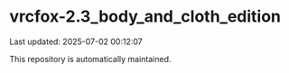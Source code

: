 # vrcfox-2.3_body_and_cloth_edition

Last updated: 2025-07-02 00:12:07

This repository is automatically maintained.
